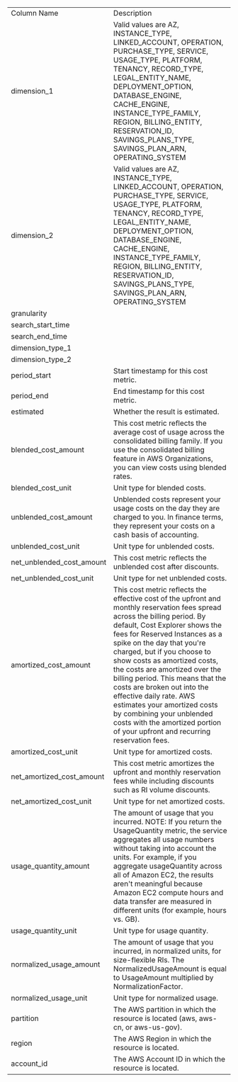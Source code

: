 <table>
	<tr><td>Column Name</td><td>Description</td></tr>
	<tr><td>dimension_1</td><td>Valid values are AZ, INSTANCE_TYPE, LINKED_ACCOUNT, OPERATION, PURCHASE_TYPE, SERVICE, USAGE_TYPE, PLATFORM, TENANCY, RECORD_TYPE, LEGAL_ENTITY_NAME, DEPLOYMENT_OPTION, DATABASE_ENGINE, CACHE_ENGINE, INSTANCE_TYPE_FAMILY, REGION, BILLING_ENTITY, RESERVATION_ID, SAVINGS_PLANS_TYPE, SAVINGS_PLAN_ARN, OPERATING_SYSTEM</td></tr>
	<tr><td>dimension_2</td><td>Valid values are AZ, INSTANCE_TYPE, LINKED_ACCOUNT, OPERATION, PURCHASE_TYPE, SERVICE, USAGE_TYPE, PLATFORM, TENANCY, RECORD_TYPE, LEGAL_ENTITY_NAME, DEPLOYMENT_OPTION, DATABASE_ENGINE, CACHE_ENGINE, INSTANCE_TYPE_FAMILY, REGION, BILLING_ENTITY, RESERVATION_ID, SAVINGS_PLANS_TYPE, SAVINGS_PLAN_ARN, OPERATING_SYSTEM</td></tr>
	<tr><td>granularity</td><td></td></tr>
	<tr><td>search_start_time</td><td></td></tr>
	<tr><td>search_end_time</td><td></td></tr>
	<tr><td>dimension_type_1</td><td></td></tr>
	<tr><td>dimension_type_2</td><td></td></tr>
	<tr><td>period_start</td><td>Start timestamp for this cost metric.</td></tr>
	<tr><td>period_end</td><td>End timestamp for this cost metric.</td></tr>
	<tr><td>estimated</td><td>Whether the result is estimated.</td></tr>
	<tr><td>blended_cost_amount</td><td>This cost metric reflects the average cost of usage across the consolidated billing family. If you use the consolidated billing feature in AWS Organizations, you can view costs using blended rates.</td></tr>
	<tr><td>blended_cost_unit</td><td>Unit type for blended costs.</td></tr>
	<tr><td>unblended_cost_amount</td><td>Unblended costs represent your usage costs on the day they are charged to you. In finance terms, they represent your costs on a cash basis of accounting.</td></tr>
	<tr><td>unblended_cost_unit</td><td>Unit type for unblended costs.</td></tr>
	<tr><td>net_unblended_cost_amount</td><td>This cost metric reflects the unblended cost after discounts.</td></tr>
	<tr><td>net_unblended_cost_unit</td><td>Unit type for net unblended costs.</td></tr>
	<tr><td>amortized_cost_amount</td><td>This cost metric reflects the effective cost of the upfront and monthly reservation fees spread across the billing period. By default, Cost Explorer shows the fees for Reserved Instances as a spike on the day that you're charged, but if you choose to show costs as amortized costs, the costs are amortized over the billing period. This means that the costs are broken out into the effective daily rate. AWS estimates your amortized costs by combining your unblended costs with the amortized portion of your upfront and recurring reservation fees.</td></tr>
	<tr><td>amortized_cost_unit</td><td>Unit type for amortized costs.</td></tr>
	<tr><td>net_amortized_cost_amount</td><td>This cost metric amortizes the upfront and monthly reservation fees while including discounts such as RI volume discounts.</td></tr>
	<tr><td>net_amortized_cost_unit</td><td>Unit type for net amortized costs.</td></tr>
	<tr><td>usage_quantity_amount</td><td>The amount of usage that you incurred. NOTE: If you return the UsageQuantity metric, the service aggregates all usage numbers without taking into account the units. For example, if you aggregate usageQuantity across all of Amazon EC2, the results aren't meaningful because Amazon EC2 compute hours and data transfer are measured in different units (for example, hours vs. GB).</td></tr>
	<tr><td>usage_quantity_unit</td><td>Unit type for usage quantity.</td></tr>
	<tr><td>normalized_usage_amount</td><td>The amount of usage that you incurred, in normalized units, for size-flexible RIs. The NormalizedUsageAmount is equal to UsageAmount multiplied by NormalizationFactor.</td></tr>
	<tr><td>normalized_usage_unit</td><td>Unit type for normalized usage.</td></tr>
	<tr><td>partition</td><td>The AWS partition in which the resource is located (aws, aws-cn, or aws-us-gov).</td></tr>
	<tr><td>region</td><td>The AWS Region in which the resource is located.</td></tr>
	<tr><td>account_id</td><td>The AWS Account ID in which the resource is located.</td></tr>
</table>
